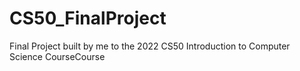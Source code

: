 # CS50_FinalProject
Final Project built by me to the 2022 CS50 Introduction to Computer Science CourseCourse
